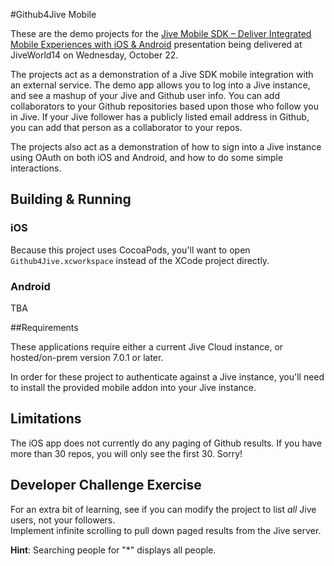 #Github4Jive Mobile

These are the demo projects for the [Jive Mobile SDK – Deliver Integrated Mobile Experiences with iOS & Android](https://jiveworld.jivesoftware.com/tracks/sessions/mobile-sdk-android-ios/) presentation being 
delivered at JiveWorld14 on Wednesday, October 22.

The projects act as a demonstration of a Jive SDK mobile integration with an external service.  The demo app
allows you to log into a Jive instance, and see a mashup of your Jive and Github user info.  You can add
collaborators to your Github repositories based upon those who follow you in Jive.  If your Jive follower
has a publicly listed email address in Github, you can add that person as a collaborator to your repos.

The projects also act as a demonstration of how to sign into a Jive instance using OAuth on both iOS
and Android, and how to do some simple interactions.

## Building & Running

### iOS

Because this project uses CocoaPods, you'll want to open `Github4Jive.xcworkspace` instead of the XCode
project directly.

### Android

TBA

##Requirements

These applications require either a current Jive Cloud instance, or hosted/on-prem version 7.0.1 or later.

In order for these project to authenticate against a Jive instance, you'll need to install the provided 
mobile addon into your Jive instance.

## Limitations

The iOS app does not currently do any paging of Github results. If you have more than 30 repos, you will 
only see the first 30.  Sorry!

## Developer Challenge Exercise

For an extra bit of learning, see if you can modify the project to list _all_ Jive users, not your followers.  
Implement infinite scrolling to pull down paged results from the Jive server.

__Hint__:  Searching people for "*" displays all people.